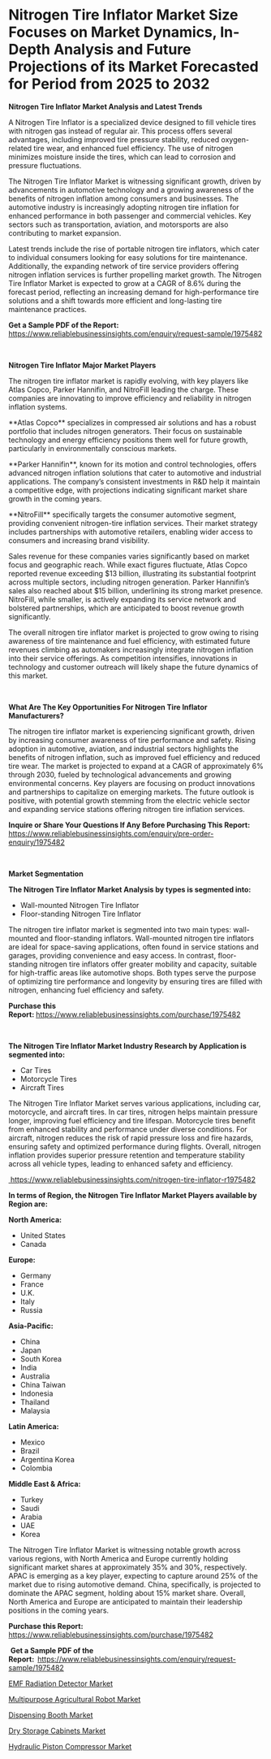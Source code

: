 <p><h1>Nitrogen Tire Inflator Market Size Focuses on Market Dynamics, In-Depth Analysis and Future Projections of its Market Forecasted for Period from 2025 to 2032</h1></p><p><strong>Nitrogen Tire Inflator Market Analysis and Latest Trends</strong></p>
<p><p>A Nitrogen Tire Inflator is a specialized device designed to fill vehicle tires with nitrogen gas instead of regular air. This process offers several advantages, including improved tire pressure stability, reduced oxygen-related tire wear, and enhanced fuel efficiency. The use of nitrogen minimizes moisture inside the tires, which can lead to corrosion and pressure fluctuations.</p><p>The Nitrogen Tire Inflator Market is witnessing significant growth, driven by advancements in automotive technology and a growing awareness of the benefits of nitrogen inflation among consumers and businesses. The automotive industry is increasingly adopting nitrogen tire inflation for enhanced performance in both passenger and commercial vehicles. Key sectors such as transportation, aviation, and motorsports are also contributing to market expansion.</p><p>Latest trends include the rise of portable nitrogen tire inflators, which cater to individual consumers looking for easy solutions for tire maintenance. Additionally, the expanding network of tire service providers offering nitrogen inflation services is further propelling market growth. The Nitrogen Tire Inflator Market is expected to grow at a CAGR of 8.6% during the forecast period, reflecting an increasing demand for high-performance tire solutions and a shift towards more efficient and long-lasting tire maintenance practices.</p></p>
<p><strong>Get a Sample PDF of the Report:&nbsp;</strong> <a href="https://www.reliablebusinessinsights.com/enquiry/request-sample/1975482?utm_campaign=1113&utm_medium=2&utm_source=Github&utm_content=ia&utm_term=20022025&utm_id=nitrogen-tire-inflator">https://www.reliablebusinessinsights.com/enquiry/request-sample/1975482</a></p>
<p>&nbsp;</p>
<p><strong>Nitrogen Tire Inflator Major Market Players</strong></p>
<p><p>The nitrogen tire inflator market is rapidly evolving, with key players like Atlas Copco, Parker Hannifin, and NitroFill leading the charge. These companies are innovating to improve efficiency and reliability in nitrogen inflation systems. </p><p>**Atlas Copco** specializes in compressed air solutions and has a robust portfolio that includes nitrogen generators. Their focus on sustainable technology and energy efficiency positions them well for future growth, particularly in environmentally conscious markets.</p><p>**Parker Hannifin**, known for its motion and control technologies, offers advanced nitrogen inflation solutions that cater to automotive and industrial applications. The company’s consistent investments in R&D help it maintain a competitive edge, with projections indicating significant market share growth in the coming years.</p><p>**NitroFill** specifically targets the consumer automotive segment, providing convenient nitrogen-tire inflation services. Their market strategy includes partnerships with automotive retailers, enabling wider access to consumers and increasing brand visibility.</p><p>Sales revenue for these companies varies significantly based on market focus and geographic reach. While exact figures fluctuate, Atlas Copco reported revenue exceeding $13 billion, illustrating its substantial footprint across multiple sectors, including nitrogen generation. Parker Hannifin’s sales also reached about $15 billion, underlining its strong market presence. NitroFill, while smaller, is actively expanding its service network and bolstered partnerships, which are anticipated to boost revenue growth significantly.</p><p>The overall nitrogen tire inflator market is projected to grow owing to rising awareness of tire maintenance and fuel efficiency, with estimated future revenues climbing as automakers increasingly integrate nitrogen inflation into their service offerings. As competition intensifies, innovations in technology and customer outreach will likely shape the future dynamics of this market.</p></p>
<p>&nbsp;</p>
<p><strong>What Are The Key Opportunities For Nitrogen Tire Inflator Manufacturers?</strong></p>
<p><p>The nitrogen tire inflator market is experiencing significant growth, driven by increasing consumer awareness of tire performance and safety. Rising adoption in automotive, aviation, and industrial sectors highlights the benefits of nitrogen inflation, such as improved fuel efficiency and reduced tire wear. The market is projected to expand at a CAGR of approximately 6% through 2030, fueled by technological advancements and growing environmental concerns. Key players are focusing on product innovations and partnerships to capitalize on emerging markets. The future outlook is positive, with potential growth stemming from the electric vehicle sector and expanding service stations offering nitrogen tire inflation services.</p></p>
<p><strong>Inquire or Share Your Questions If Any Before Purchasing This Report:</strong> <a href="https://www.reliablebusinessinsights.com/enquiry/pre-order-enquiry/1975482?utm_campaign=1113&utm_medium=2&utm_source=Github&utm_content=ia&utm_term=20022025&utm_id=nitrogen-tire-inflator">https://www.reliablebusinessinsights.com/enquiry/pre-order-enquiry/1975482</a></p>
<p>&nbsp;</p>
<p><strong>Market Segmentation</strong></p>
<p><strong>The Nitrogen Tire Inflator Market Analysis by types is segmented into:</strong></p>
<p><ul><li>Wall-mounted Nitrogen Tire Inflator</li><li>Floor-standing Nitrogen Tire Inflator</li></ul></p>
<p><p>The nitrogen tire inflator market is segmented into two main types: wall-mounted and floor-standing inflators. Wall-mounted nitrogen tire inflators are ideal for space-saving applications, often found in service stations and garages, providing convenience and easy access. In contrast, floor-standing nitrogen tire inflators offer greater mobility and capacity, suitable for high-traffic areas like automotive shops. Both types serve the purpose of optimizing tire performance and longevity by ensuring tires are filled with nitrogen, enhancing fuel efficiency and safety.</p></p>
<p><strong>Purchase this Report:&nbsp;</strong><a href="https://www.reliablebusinessinsights.com/purchase/1975482?utm_campaign=1113&utm_medium=2&utm_source=Github&utm_content=ia&utm_term=20022025&utm_id=nitrogen-tire-inflator">https://www.reliablebusinessinsights.com/purchase/1975482</a></p>
<p>&nbsp;</p>
<p><strong>The Nitrogen Tire Inflator Market Industry Research by Application is segmented into:</strong></p>
<p><ul><li>Car Tires</li><li>Motorcycle Tires</li><li>Aircraft Tires</li></ul></p>
<p><p>The Nitrogen Tire Inflator Market serves various applications, including car, motorcycle, and aircraft tires. In car tires, nitrogen helps maintain pressure longer, improving fuel efficiency and tire lifespan. Motorcycle tires benefit from enhanced stability and performance under diverse conditions. For aircraft, nitrogen reduces the risk of rapid pressure loss and fire hazards, ensuring safety and optimized performance during flights. Overall, nitrogen inflation provides superior pressure retention and temperature stability across all vehicle types, leading to enhanced safety and efficiency.</p></p>
<p><a href="https://www.reliablebusinessinsights.com/nitrogen-tire-inflator-r1975482?utm_campaign=1113&utm_medium=2&utm_source=Github&utm_content=ia&utm_term=20022025&utm_id=nitrogen-tire-inflator">&nbsp;https://www.reliablebusinessinsights.com/nitrogen-tire-inflator-r1975482</a></p>
<p><strong>In terms of Region, the Nitrogen Tire Inflator Market Players available by Region are:</strong></p>
<p>
    <p> <strong> North America: </strong>
        <ul>
            <li>United States</li>
            <li>Canada</li>
        </ul>
        </p> 
    <p> <strong> Europe: </strong>
        <ul>
            <li>Germany</li>
            <li>France</li>
            <li>U.K.</li>
            <li>Italy</li>
            <li>Russia</li>
        </ul>
        </p> 
    <p> <strong> Asia-Pacific: </strong>
        <ul>
            <li>China</li>
            <li>Japan</li>
            <li>South Korea</li>
            <li>India</li>
            <li>Australia</li>
            <li>China Taiwan</li>
            <li>Indonesia</li>
            <li>Thailand</li>
            <li>Malaysia</li>
        </ul>
        </p> 
    <p> <strong> Latin America: </strong>
        <ul>
            <li>Mexico</li>
            <li>Brazil</li>
            <li>Argentina Korea</li>
            <li>Colombia</li>
        </ul>
        </p> 
    <p> <strong> Middle East & Africa: </strong>
        <ul>
            <li>Turkey</li>
            <li>Saudi</li>
            <li>Arabia</li>
            <li>UAE</li>
            <li>Korea</li>
        </ul>
    </p>
    </p>
<p><p>The Nitrogen Tire Inflator Market is witnessing notable growth across various regions, with North America and Europe currently holding significant market shares at approximately 35% and 30%, respectively. APAC is emerging as a key player, expecting to capture around 25% of the market due to rising automotive demand. China, specifically, is projected to dominate the APAC segment, holding about 15% market share. Overall, North America and Europe are anticipated to maintain their leadership positions in the coming years.</p></p>
<p><strong>Purchase this Report: </strong><a href="https://www.reliablebusinessinsights.com/purchase/1975482?utm_campaign=1113&utm_medium=2&utm_source=Github&utm_content=ia&utm_term=20022025&utm_id=nitrogen-tire-inflator">https://www.reliablebusinessinsights.com/purchase/1975482</a></p>
<p>&nbsp;<strong>Get a Sample PDF of the Report:&nbsp;&nbsp;</strong><a href="https://www.reliablebusinessinsights.com/enquiry/request-sample/1975482?utm_campaign=1113&utm_medium=2&utm_source=Github&utm_content=ia&utm_term=20022025&utm_id=nitrogen-tire-inflator">https://www.reliablebusinessinsights.com/enquiry/request-sample/1975482</a></p>
<p><strong></strong></p>
<p><p><a href="https://github.com/guinoopandam/Market-Research-Report-List-1/blob/main/emf-radiation-detector-market.md?utm_campaign=1113&utm_medium=2&utm_source=Github&utm_content=ia&utm_term=20022025&utm_id=nitrogen-tire-inflator">EMF Radiation Detector Market</a></p><p><a href="https://github.com/rrosasdaunas/Market-Research-Report-List-1/blob/main/multipurpose-agricultural-robot-market.md?utm_campaign=1113&utm_medium=2&utm_source=Github&utm_content=ia&utm_term=20022025&utm_id=nitrogen-tire-inflator">Multipurpose Agricultural Robot Market</a></p><p><a href="https://github.com/carylgrinko/Market-Research-Report-List-1/blob/main/dispensing-booth-market.md?utm_campaign=1113&utm_medium=2&utm_source=Github&utm_content=ia&utm_term=20022025&utm_id=nitrogen-tire-inflator">Dispensing Booth Market</a></p><p><a href="https://github.com/leyesamilej/Market-Research-Report-List-1/blob/main/dry-storage-cabinets-market.md?utm_campaign=1113&utm_medium=2&utm_source=Github&utm_content=ia&utm_term=20022025&utm_id=nitrogen-tire-inflator">Dry Storage Cabinets Market</a></p><p><a href="https://github.com/lizonbochil23/Market-Research-Report-List-1/blob/main/hydraulic-piston-compressor-market.md?utm_campaign=1113&utm_medium=2&utm_source=Github&utm_content=ia&utm_term=20022025&utm_id=nitrogen-tire-inflator">Hydraulic Piston Compressor Market</a></p></p>